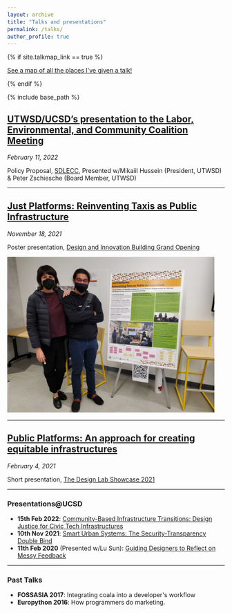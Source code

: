 ```yaml
---
layout: archive
title: "Talks and presentations"
permalink: /talks/
author_profile: true
---
```


{% if site.talkmap_link == true %}

<p style="text-decoration:underline;"><a href="/talkmap.html">See a map of all the places I've given a talk!</a></p>

{% endif %}

{% include base_path %}

## [UTWSD/UCSD’s presentation to the Labor, Environmental, and Community Coalition Meeting](https://docs.google.com/presentation/d/19euZ8Lptn04MJNOic8qyova5OAq2PiRqQo5K8COcgUs/edit?usp=sharing)
<i class="fa fa-clock" aria-hidden="true">February 11, 2022</i>

Policy Proposal, [SDLECC](https://aftguild.org/LECC/), Presented w/Mikaiil Hussein (President, UTWSD) & Peter Zschiesche (Board Member, UTWSD)

---

## [Just Platforms: Reinventing Taxis as Public Infrastructure](https://drive.google.com/file/d/1jsGWiTAnyuF1p-sU52e1A2CsLxVQqi0v/view?usp=sharing)
<i class="fa fa-clock" aria-hidden="true">November 18, 2021</i>

Poster presentation, [Design and Innovation Building Grand Opening](https://designlab.ucsd.edu/design-innovation-building-dib-grand-opening/)
<div class="archive__item-teaser" style="width: 50vw; min-width: 280px">
  <img src='/images/talk_nov_18.jpg' alt="">
</div>

---

## [Public Platforms: An approach for creating equitable infrastructures](https://docs.google.com/presentation/d/1jYYyZ42p0x1pco0Ev6oH__tuBBhFz47M/edit?usp=sharing&ouid=102224158053153780142&rtpof=true&sd=true)
<i class="fa fa-clock" aria-hidden="true">February 4, 2021</i>

Short presentation, [The Design Lab Showcase 2021](https://designlab.ucsd.edu/events/design-lab-showcase-2021/)

---

### Presentations@UCSD
- **15th Feb 2022**: [Community-Based Infrastructure Transitions: Design Justice for Civic Tech Infrastructures](https://docs.google.com/presentation/d/1b7VLK2vbAmp7H-3_ra7G66UjQzVJUnNFoR_OPdQkvC0/edit?usp=sharing)
- **10th Nov 2021**: [Smart Urban Systems: The Security-Transparency Double Bind](https://docs.google.com/presentation/d/1A2N9gYbaiBXLNEtM4nvcx38k9ZxJJuF92396EQCh6j4/edit?usp=sharing)
- **11th Feb 2020** (Presented w/Lu Sun): [Guiding Designers to Reflect on Messy Feedback]()

---

### Past Talks
- **FOSSASIA 2017**: Integrating coala into a developer's workflow
- **Europython 2016**: How programmers do marketing.
